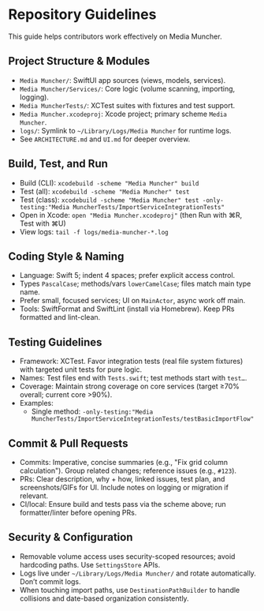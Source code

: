 # Repository Guidelines

This guide helps contributors work effectively on Media Muncher.

## Project Structure & Modules
- `Media Muncher/`: SwiftUI app sources (views, models, services).
- `Media Muncher/Services/`: Core logic (volume scanning, importing, logging).
- `Media MuncherTests/`: XCTest suites with fixtures and test support.
- `Media Muncher.xcodeproj`: Xcode project; primary scheme `Media Muncher`.
- `logs/`: Symlink to `~/Library/Logs/Media Muncher` for runtime logs.
- See `ARCHITECTURE.md` and `UI.md` for deeper overview.

## Build, Test, and Run
- Build (CLI): `xcodebuild -scheme "Media Muncher" build`
- Test (all): `xcodebuild -scheme "Media Muncher" test`
- Test (class): `xcodebuild -scheme "Media Muncher" test -only-testing:"Media MuncherTests/ImportServiceIntegrationTests"`
- Open in Xcode: `open "Media Muncher.xcodeproj"` (then Run with ⌘R, Test with ⌘U)
- View logs: `tail -f logs/media-muncher-*.log`

## Coding Style & Naming
- Language: Swift 5; indent 4 spaces; prefer explicit access control.
- Types `PascalCase`; methods/vars `lowerCamelCase`; files match main type name.
- Prefer small, focused services; UI on `MainActor`, async work off main.
- Tools: SwiftFormat and SwiftLint (install via Homebrew). Keep PRs formatted and lint-clean.

## Testing Guidelines
- Framework: XCTest. Favor integration tests (real file system fixtures) with targeted unit tests for pure logic.
- Names: Test files end with `Tests.swift`; test methods start with `test…`.
- Coverage: Maintain strong coverage on core services (target ≥70% overall; current core >90%).
- Examples:
  - Single method: `-only-testing:"Media MuncherTests/ImportServiceIntegrationTests/testBasicImportFlow"`

## Commit & Pull Requests
- Commits: Imperative, concise summaries (e.g., "Fix grid column calculation"). Group related changes; reference issues (e.g., `#123`).
- PRs: Clear description, why + how, linked issues, test plan, and screenshots/GIFs for UI. Include notes on logging or migration if relevant.
- CI/local: Ensure build and tests pass via the scheme above; run formatter/linter before opening PRs.

## Security & Configuration
- Removable volume access uses security-scoped resources; avoid hardcoding paths. Use `SettingsStore` APIs.
- Logs live under `~/Library/Logs/Media Muncher/` and rotate automatically. Don’t commit logs.
- When touching import paths, use `DestinationPathBuilder` to handle collisions and date-based organization consistently.

